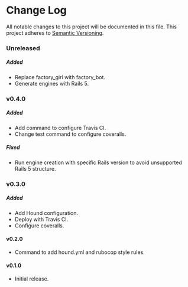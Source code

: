 # Change Log
All notable changes to this project will be documented in this file.
This project adheres to [Semantic Versioning](http://semver.org/).

### Unreleased

##### Added

* Replace factory_girl with factory_bot.
* Generate engines with Rails 5.

### v0.4.0

##### Added

* Add command to configure Travis CI.
* Change test command to configure coveralls.

##### Fixed

* Run engine creation with specific Rails version to avoid unsupported Rails 5 structure.

### v0.3.0

##### Added

* Add Hound configuration.
* Deploy with Travis CI.
* Configure coveralls.

#### v0.2.0

* Command to add hound.yml and rubocop style rules.

#### v0.1.0

* Initial release.
